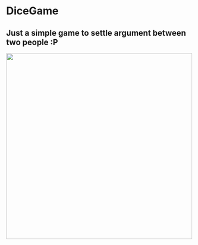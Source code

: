 # DiceGame

## Just a simple game to settle argument between two people :P

<img src="DiceGame/images/Sample_Image.png" width="500">
